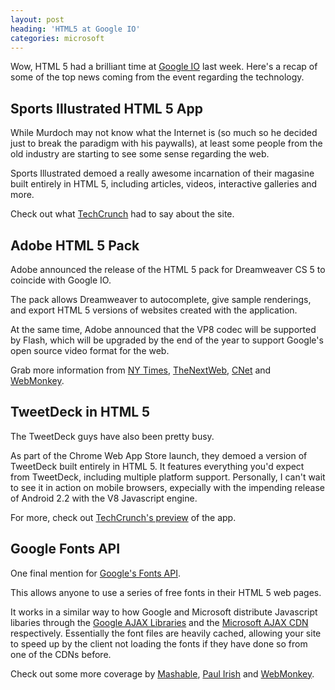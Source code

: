 ```yaml
---
layout: post
heading: 'HTML5 at Google IO'
categories: microsoft
---
```


Wow, HTML 5 had a brilliant time at [Google IO](http://web.archive.org/web/20101003174625/http://code.google.com/events/io/2010/) last week. Here's a recap of some of the top news coming from the event regarding the technology.

<!-- Replace missing image from http://media.chris-alexander.co.uk/wp-content/uploads/2010/03/google_logo3.png -->

## Sports Illustrated HTML 5 App

While Murdoch may not know what the Internet is (so much so he decided just to break the paradigm with his paywalls), at least some people from the old industry are starting to see some sense regarding the web.

Sports Illustrated demoed a really awesome incarnation of their magasine built entirely in HTML 5, including articles, videos, interactive galleries and more.

Check out what [TechCrunch](http://techcrunch.com/2010/05/19/sports-illustrated-html5/) had to say about the site.

## Adobe HTML 5 Pack

Adobe announced the release of the HTML 5 pack for Dreamweaver CS 5 to coincide with Google IO.

The pack allows Dreamweaver to autocomplete, give sample renderings, and export HTML 5 versions of websites created with the application.

At the same time, Adobe announced that the VP8 codec will be supported by Flash, which will be upgraded by the end of the year to support Google's open source video format for the web.

Grab more information from [NY Times](http://bits.blogs.nytimes.com/2010/05/19/adobe-begins-offering-new-html5-software-tools/), [TheNextWeb](http://thenextweb.com/apps/2010/05/19/adobe-supporting-the-html-5-movement-releases-html5-pack-and-announced-flash-will-include-vp8-codec/), [CNet](http://news.cnet.com/8301-30685_3-20005351-264.html?part=rss&amp;amp;subj=news&amp;amp;tag=2547-1_3-0-20) and [WebMonkey](http://www.webmonkey.com/2010/05/adobe-adds-html5-creation-tools-to-dreamweaver/).

## TweetDeck in HTML 5

The TweetDeck guys have also been pretty busy.

As part of the Chrome Web App Store launch, they demoed a version of TweetDeck built entirely in HTML 5. It features everything you'd expect from TweetDeck, including multiple platform support. Personally, I can't wait to see it in action on mobile browsers, expecially with the impending release of Android 2.2 with the V8 Javascript engine.

For more, check out [TechCrunch's preview](http://techcrunch.com/2010/05/19/tweetdecks-html5-browser/) of the app.

## Google Fonts API

One final mention for [Google's Fonts API](http://web.archive.org/web/20110206204359/http://code.google.com/webfonts).

This allows anyone to use a series of free fonts in their HTML 5 web pages.

It works in a similar way to how Google and Microsoft distribute Javascript libaries through the [Google AJAX Libraries](http://code.google.com/apis/ajaxlibs/) and the [Microsoft AJAX CDN](http://www.asp.net/ajaxlibrary/cdn.ashx) respectively. Essentially the font files are heavily cached, allowing your site to speed up by the client not loading the fonts if they have done so from one of the CDNs before.

Check out some more coverage by [Mashable](http://mashable.com/2010/05/19/google-font-api/), [Paul Irish](https://paulirish.com/2010/details-on-the-new-google-webfont-api/) and [WebMonkey](http://www.webmonkey.com/2010/05/google-typekit-join-up-to-improve-web-fonts/). 
